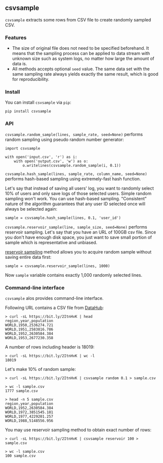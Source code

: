## csvsample

``csvsample`` extracts some rows from CSV file to create randomly sampled CSV.

### Features

*   The size of original file does not need to be specified beforehand.
    It means that the sampling process can be applied to data stream with
    unknown size such as system logs, no matter how large the amount of data
    is.
*   All methods accepts optional ``seed`` value. The same data set with the
    same sampling rate always yields exactly the same result, which is good
    for reproducibility.


### Install

You can install ``csvsample`` via ``pip``:

    pip install csvsample


### API

``csvsample.random_sample(lines, sample_rate, seed=None)`` performs random
sampling using pseudo random number generator:

    import csvsample

    with open('input.csv', 'r') as i:
        with open('output.csv', 'w') as o:
            o.writelines(csvsample.random_sample(i, 0.1))

``csvsample.hash_sample(lines, sample_rate, column_name, seed=None)`` performs
hash-based sampling using extremely-fast hash function.

Let's say that instead of saving all users' log, you want to randomly select
10% of users and only save logs of those selected users. Simple random sampling
won't work. You can use hash-based sampling. "Consistent" nature of the
algorithm guarantees that any user ID selected once will always be selected
again:

    sample = csvsample.hash_sample(lines, 0.1, 'user_id')

``csvsample.reservoir_sample(line, sample_size, seed=None)`` performs reservoir
sampling. Let's say that you have an URL of 100GB csv file. Since you don't
have enough disk space, you just want to save small portion of sample which is
representative and unbiased.

[reservoir sampling](https://en.wikipedia.org/wiki/Reservoir_sampling) method
allows you to acquire random sample without saving entire data first:

    sample = csvsample.reservoir_sample(lines, 1000)

Now ``sample`` variable contains exactly 1,000 randomly selected lines.


### Command-line interface

``csvsample`` alos provides command-line interface.

Following URL contains a CSV file from [DataHub](https://datahub.io/):

    > curl -sL https://bit.ly/2ItnHvK | head
    region,year,population
    WORLD,1950,2536274.721
    WORLD,1951,2583816.786
    WORLD,1952,2630584.384
    WORLD,1953,2677230.358

A number of rows including header is 18019:

    > curl -sL https://bit.ly/2ItnHvK | wc -l
    18019

Let's make 10% of random sample:

    > curl -sL https://bit.ly/2ItnHvK | csvsample random 0.1 > sample.csv

    > wc -l sample.csv
    1777 sample.csv

    > head -n 5 sample.csv
    region,year,population
    WORLD,1952,2630584.384
    WORLD,1972,3851545.181
    WORLD,1977,4229201.257
    WORLD,1988,5148556.956

You may use reservoir sampling method to obtain exact number of rows:

    > curl -sL https://bit.ly/2ItnHvK | csvsample reservoir 100 > sample.csv
    
    > wc -l sample.csv
    100 sample.csv
